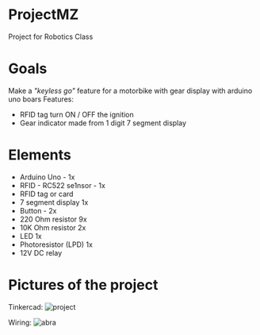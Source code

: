 # ProjectMZ 
Project for Robotics Class

# Goals
Make a _"keyless go"_ feature for a motorbike with gear display with arduino uno boars
Features:
- RFID tag turn ON / OFF the ignition
- Gear indicator made from 1 digit 7 segment display

# Elements
- Arduino Uno - 1x
- RFID - RC522 se1nsor - 1x
- RFID tag or card
- 7 segment display 1x
- Button - 2x
- 220 Ohm resistor 9x
- 10K Ohm resistor 2x
- LED 1x
- Photoresistor (LPD) 1x
- 12V DC relay
# Pictures of the project
Tinkercad:
![project](https://github.com/MizereRobin/ProjectMZ/assets/145005391/4d7699a8-7a85-45d5-aeac-54b43f795b5f)

Wiring:
![abra](https://github.com/MizereRobin/ProjectMZ/assets/145005391/eaf00e64-cfad-4169-b709-575211537e12)

